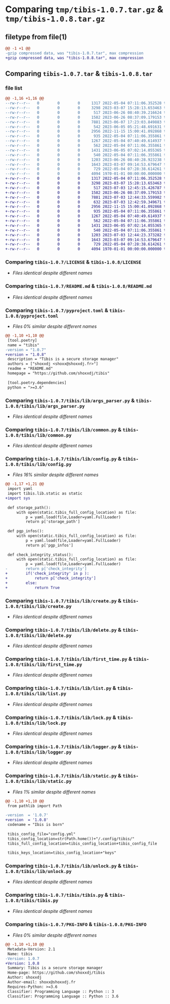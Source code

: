 # Comparing `tmp/tibis-1.0.7.tar.gz` & `tmp/tibis-1.0.8.tar.gz`

## filetype from file(1)

```diff
@@ -1 +1 @@
-gzip compressed data, was "tibis-1.0.7.tar", max compression
+gzip compressed data, was "tibis-1.0.8.tar", max compression
```

## Comparing `tibis-1.0.7.tar` & `tibis-1.0.8.tar`

### file list

```diff
@@ -1,16 +1,16 @@
--rw-r--r--   0        0        0     1317 2022-05-04 07:11:06.352528 tibis-1.0.7/LICENSE
--rw-r--r--   0        0        0     3298 2023-03-07 15:28:13.653463 tibis-1.0.7/README.md
--rw-r--r--   0        0        0      517 2023-06-26 08:40:39.216624 tibis-1.0.7/pyproject.toml
--rw-r--r--   0        0        0     1582 2023-06-26 08:37:09.179153 tibis-1.0.7/tibis/lib/args_parser.py
--rw-r--r--   0        0        0     7881 2023-06-07 17:23:03.849883 tibis-1.0.7/tibis/lib/common.py
--rw-r--r--   0        0        0      542 2023-06-05 05:21:48.691631 tibis-1.0.7/tibis/lib/config.py
--rw-r--r--   0        0        0     2956 2022-11-15 15:00:41.092868 tibis-1.0.7/tibis/lib/create.py
--rw-r--r--   0        0        0      935 2022-05-04 07:11:06.355861 tibis-1.0.7/tibis/lib/delete.py
--rw-r--r--   0        0        0     1267 2022-05-04 07:40:49.614937 tibis-1.0.7/tibis/lib/first_time.py
--rw-r--r--   0        0        0      562 2022-05-04 07:11:06.355861 tibis-1.0.7/tibis/lib/list.py
--rw-r--r--   0        0        0     1431 2023-06-05 07:02:14.055365 tibis-1.0.7/tibis/lib/lock.py
--rw-r--r--   0        0        0      540 2022-05-04 07:11:06.355861 tibis-1.0.7/tibis/lib/logger.py
--rw-r--r--   0        0        0     1203 2023-06-26 08:40:28.923238 tibis-1.0.7/tibis/lib/static.py
--rw-r--r--   0        0        0     1643 2023-03-07 09:14:53.679647 tibis-1.0.7/tibis/lib/unlock.py
--rw-r--r--   0        0        0      729 2022-05-04 07:28:38.614261 tibis-1.0.7/tibis/tibis.py
--rw-r--r--   0        0        0     4094 1970-01-01 00:00:00.000000 tibis-1.0.7/PKG-INFO
+-rw-r--r--   0        0        0     1317 2022-05-04 07:11:06.352528 tibis-1.0.8/LICENSE
+-rw-r--r--   0        0        0     3298 2023-03-07 15:28:13.653463 tibis-1.0.8/README.md
+-rw-r--r--   0        0        0      517 2023-07-03 12:45:15.426787 tibis-1.0.8/pyproject.toml
+-rw-r--r--   0        0        0     1582 2023-06-26 08:37:09.179153 tibis-1.0.8/tibis/lib/args_parser.py
+-rw-r--r--   0        0        0     7881 2023-07-03 12:44:33.559982 tibis-1.0.8/tibis/lib/common.py
+-rw-r--r--   0        0        0      632 2023-07-03 12:42:59.349671 tibis-1.0.8/tibis/lib/config.py
+-rw-r--r--   0        0        0     2956 2022-11-15 15:00:41.092868 tibis-1.0.8/tibis/lib/create.py
+-rw-r--r--   0        0        0      935 2022-05-04 07:11:06.355861 tibis-1.0.8/tibis/lib/delete.py
+-rw-r--r--   0        0        0     1267 2022-05-04 07:40:49.614937 tibis-1.0.8/tibis/lib/first_time.py
+-rw-r--r--   0        0        0      562 2022-05-04 07:11:06.355861 tibis-1.0.8/tibis/lib/list.py
+-rw-r--r--   0        0        0     1431 2023-06-05 07:02:14.055365 tibis-1.0.8/tibis/lib/lock.py
+-rw-r--r--   0        0        0      540 2022-05-04 07:11:06.355861 tibis-1.0.8/tibis/lib/logger.py
+-rw-r--r--   0        0        0     1203 2023-07-03 12:44:23.373282 tibis-1.0.8/tibis/lib/static.py
+-rw-r--r--   0        0        0     1643 2023-03-07 09:14:53.679647 tibis-1.0.8/tibis/lib/unlock.py
+-rw-r--r--   0        0        0      729 2022-05-04 07:28:38.614261 tibis-1.0.8/tibis/tibis.py
+-rw-r--r--   0        0        0     4094 1970-01-01 00:00:00.000000 tibis-1.0.8/PKG-INFO
```

### Comparing `tibis-1.0.7/LICENSE` & `tibis-1.0.8/LICENSE`

 * *Files identical despite different names*

### Comparing `tibis-1.0.7/README.md` & `tibis-1.0.8/README.md`

 * *Files identical despite different names*

### Comparing `tibis-1.0.7/pyproject.toml` & `tibis-1.0.8/pyproject.toml`

 * *Files 0% similar despite different names*

```diff
@@ -1,10 +1,10 @@
 [tool.poetry]
 name = "tibis"
-version = "1.0.7"
+version = "1.0.8"
 description = "Tibis is a secure storage manager"
 authors = ["shoxxdj <shoxx@shoxxdj.fr>"]
 readme = "README.md"
 homepage = "https://github.com/shoxxdj/tibis"
 
 [tool.poetry.dependencies]
 python = ">=3.6"
```

### Comparing `tibis-1.0.7/tibis/lib/args_parser.py` & `tibis-1.0.8/tibis/lib/args_parser.py`

 * *Files identical despite different names*

### Comparing `tibis-1.0.7/tibis/lib/common.py` & `tibis-1.0.8/tibis/lib/common.py`

 * *Files identical despite different names*

### Comparing `tibis-1.0.7/tibis/lib/config.py` & `tibis-1.0.8/tibis/lib/config.py`

 * *Files 16% similar despite different names*

```diff
@@ -1,17 +1,21 @@
 import yaml 
 import tibis.lib.static as static
+import sys
 
 def storage_path():
     with open(static.tibis_full_config_location) as file:
         p = yaml.load(file,Loader=yaml.FullLoader)
         return p['storage_path']
 
 def pgp_infos():
     with open(static.tibis_full_config_location) as file:
         p = yaml.load(file,Loader=yaml.FullLoader)
         return p['pgp_infos']
 
 def check_integrity_status():
     with open(static.tibis_full_config_location) as file:
         p = yaml.load(file,Loader=yaml.FullLoader)
-        return p['check_integrity']
+        if('check_integrity' in p ):
+            return p['check_integrity']
+        else:
+            return True
```

### Comparing `tibis-1.0.7/tibis/lib/create.py` & `tibis-1.0.8/tibis/lib/create.py`

 * *Files identical despite different names*

### Comparing `tibis-1.0.7/tibis/lib/delete.py` & `tibis-1.0.8/tibis/lib/delete.py`

 * *Files identical despite different names*

### Comparing `tibis-1.0.7/tibis/lib/first_time.py` & `tibis-1.0.8/tibis/lib/first_time.py`

 * *Files identical despite different names*

### Comparing `tibis-1.0.7/tibis/lib/list.py` & `tibis-1.0.8/tibis/lib/list.py`

 * *Files identical despite different names*

### Comparing `tibis-1.0.7/tibis/lib/lock.py` & `tibis-1.0.8/tibis/lib/lock.py`

 * *Files identical despite different names*

### Comparing `tibis-1.0.7/tibis/lib/logger.py` & `tibis-1.0.8/tibis/lib/logger.py`

 * *Files identical despite different names*

### Comparing `tibis-1.0.7/tibis/lib/static.py` & `tibis-1.0.8/tibis/lib/static.py`

 * *Files 1% similar despite different names*

```diff
@@ -1,10 +1,10 @@
 from pathlib import Path
 
-version  = '1.0.7'
+version  = '1.0.8'
 codename = "Ibis is born"
 
 tibis_config_file="config.yml"
 tibis_config_location=str(Path.home())+"/.config/tibis/"
 tibis_full_config_location=tibis_config_location+tibis_config_file
 
 tibis_keys_location=tibis_config_location+"keys"
```

### Comparing `tibis-1.0.7/tibis/lib/unlock.py` & `tibis-1.0.8/tibis/lib/unlock.py`

 * *Files identical despite different names*

### Comparing `tibis-1.0.7/tibis/tibis.py` & `tibis-1.0.8/tibis/tibis.py`

 * *Files identical despite different names*

### Comparing `tibis-1.0.7/PKG-INFO` & `tibis-1.0.8/PKG-INFO`

 * *Files 0% similar despite different names*

```diff
@@ -1,10 +1,10 @@
 Metadata-Version: 2.1
 Name: tibis
-Version: 1.0.7
+Version: 1.0.8
 Summary: Tibis is a secure storage manager
 Home-page: https://github.com/shoxxdj/tibis
 Author: shoxxdj
 Author-email: shoxx@shoxxdj.fr
 Requires-Python: >=3.6
 Classifier: Programming Language :: Python :: 3
 Classifier: Programming Language :: Python :: 3.6
```

